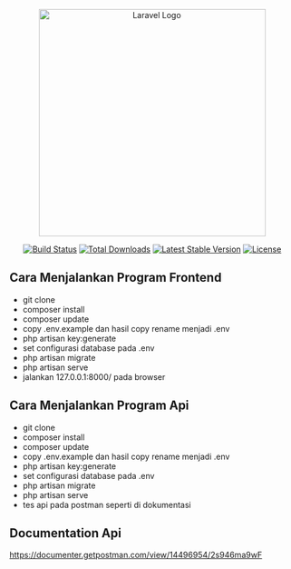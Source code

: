 <p align="center"><a href="https://laravel.com" target="_blank"><img src="https://raw.githubusercontent.com/laravel/art/master/logo-lockup/5%20SVG/2%20CMYK/1%20Full%20Color/laravel-logolockup-cmyk-red.svg" width="400" alt="Laravel Logo"></a></p>

<p align="center">
<a href="https://github.com/laravel/framework/actions"><img src="https://github.com/laravel/framework/workflows/tests/badge.svg" alt="Build Status"></a>
<a href="https://packagist.org/packages/laravel/framework"><img src="https://img.shields.io/packagist/dt/laravel/framework" alt="Total Downloads"></a>
<a href="https://packagist.org/packages/laravel/framework"><img src="https://img.shields.io/packagist/v/laravel/framework" alt="Latest Stable Version"></a>
<a href="https://packagist.org/packages/laravel/framework"><img src="https://img.shields.io/packagist/l/laravel/framework" alt="License"></a>
</p>

## Cara Menjalankan Program Frontend
- git clone <url repository>
- composer install
- composer update
- copy .env.example dan hasil copy rename menjadi .env
- php artisan key:generate
- set configurasi database pada .env
- php artisan migrate
- php artisan serve
- jalankan 127.0.0.1:8000/ pada browser

## Cara Menjalankan Program Api
- git clone <url repository>
- composer install
- composer update
- copy .env.example dan hasil copy rename menjadi .env
- php artisan key:generate
- set configurasi database pada .env
- php artisan migrate
- php artisan serve
- tes api pada postman seperti di dokumentasi

## Documentation Api
https://documenter.getpostman.com/view/14496954/2s946ma9wF
